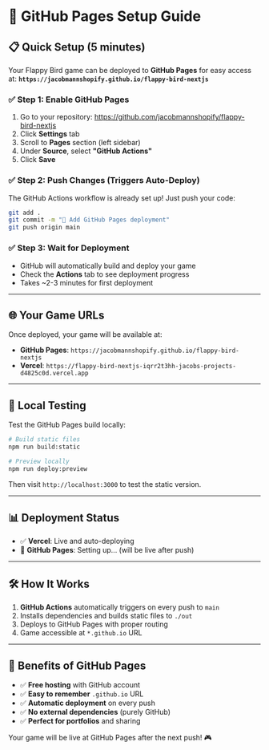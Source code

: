 # 🚀 GitHub Pages Setup Guide

## 📋 **Quick Setup (5 minutes)**

Your Flappy Bird game can be deployed to **GitHub Pages** for easy access at:
**`https://jacobmannshopify.github.io/flappy-bird-nextjs`**

### ✅ **Step 1: Enable GitHub Pages**

1. Go to your repository: https://github.com/jacobmannshopify/flappy-bird-nextjs
2. Click **Settings** tab
3. Scroll to **Pages** section (left sidebar)
4. Under **Source**, select **"GitHub Actions"**
5. Click **Save**

### ✅ **Step 2: Push Changes (Triggers Auto-Deploy)**

The GitHub Actions workflow is already set up! Just push your code:

```bash
git add .
git commit -m "🚀 Add GitHub Pages deployment"
git push origin main
```

### ✅ **Step 3: Wait for Deployment**

- GitHub will automatically build and deploy your game
- Check the **Actions** tab to see deployment progress
- Takes ~2-3 minutes for first deployment

---

## 🌐 **Your Game URLs**

Once deployed, your game will be available at:

- **GitHub Pages**: `https://jacobmannshopify.github.io/flappy-bird-nextjs`
- **Vercel**: `https://flappy-bird-nextjs-iqrr2t3hh-jacobs-projects-d4825c0d.vercel.app`

---

## 🔧 **Local Testing**

Test the GitHub Pages build locally:

```bash
# Build static files
npm run build:static

# Preview locally
npm run deploy:preview
```

Then visit `http://localhost:3000` to test the static version.

---

## 📊 **Deployment Status**

- ✅ **Vercel**: Live and auto-deploying
- 🔄 **GitHub Pages**: Setting up... (will be live after push)

---

## 🛠 **How It Works**

1. **GitHub Actions** automatically triggers on every push to `main`
2. Installs dependencies and builds static files to `./out`
3. Deploys to GitHub Pages with proper routing
4. Game accessible at `*.github.io` URL

---

## 🎯 **Benefits of GitHub Pages**

- ✅ **Free hosting** with GitHub account
- ✅ **Easy to remember** `.github.io` URL
- ✅ **Automatic deployment** on every push
- ✅ **No external dependencies** (purely GitHub)
- ✅ **Perfect for portfolios** and sharing

Your game will be live at GitHub Pages after the next push! 🎮 